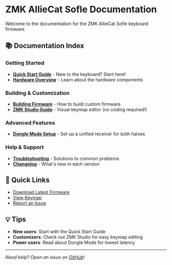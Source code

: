 # ZMK AllieCat Sofle Documentation

Welcome to the documentation for the ZMK AllieCat Sofle keyboard firmware.

## 📚 Documentation Index

### Getting Started
- [**Quick Start Guide**](quick-start.md) - New to the keyboard? Start here!
- [**Hardware Overview**](hardware-overview.md) - Learn about the hardware components

### Building & Customization
- [**Building Firmware**](building-firmware.md) - How to build custom firmware
- [**ZMK Studio Guide**](zmk-studio.md) - Visual keymap editor (no coding required!)

### Advanced Features
- [**Dongle Mode Setup**](dongle-mode.md) - Set up a unified receiver for both halves

### Help & Support
- [**Troubleshooting**](troubleshooting.md) - Solutions to common problems
- [**Changelog**](changelog.md) - What's new in each version

## 🚀 Quick Links

- [Download Latest Firmware](https://github.com/alliecatowo/zmk-sofle/actions)
- [View Keymap](../keymap-drawer/sofle.svg)
- [Report an Issue](https://github.com/alliecatowo/zmk-sofle/issues)

## 💡 Tips

- **New users**: Start with the Quick Start Guide
- **Customizers**: Check out ZMK Studio for easy keymap editing
- **Power users**: Read about Dongle Mode for lowest latency

---

*Need help? Open an issue on [GitHub](https://github.com/alliecatowo/zmk-sofle/issues)!*
